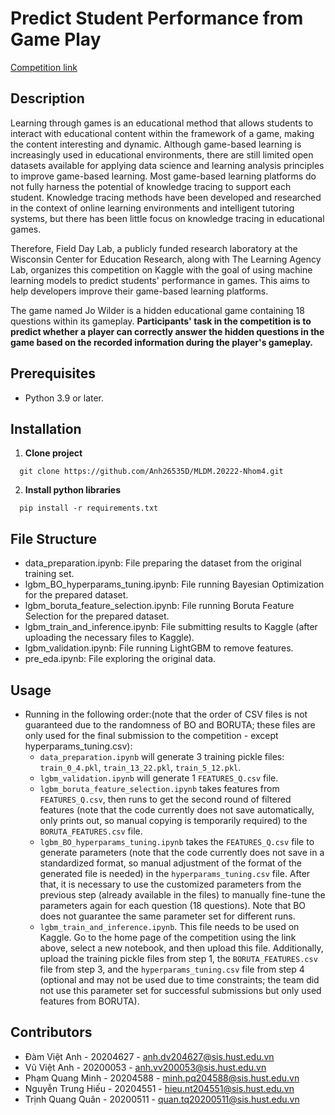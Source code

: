 # Predict Student Performance from Game Play
[Competition link](https://www.kaggle.com/competitions/predict-student-performance-from-game-play/overview)

## Description

Learning through games is an educational method that allows students to interact with educational content within the framework of a game, making the content interesting and dynamic. Although game-based learning is increasingly used in educational environments, there are still limited open datasets available for applying data science and learning analysis principles to improve game-based learning. Most game-based learning platforms do not fully harness the potential of knowledge tracing to support each student. Knowledge tracing methods have been developed and researched in the context of online learning environments and intelligent tutoring systems, but there has been little focus on knowledge tracing in educational games.

Therefore, Field Day Lab, a publicly funded research laboratory at the Wisconsin Center for Education Research, along with The Learning Agency Lab, organizes this competition on Kaggle with the goal of using machine learning models to predict students' performance in games. This aims to help developers improve their game-based learning platforms.

The game named Jo Wilder is a hidden educational game containing 18 questions within its gameplay. **Participants' task in the competition is to predict whether a player can correctly answer the hidden questions in the game based on the recorded information during the player's gameplay.**


## Prerequisites
 - Python 3.9 or later.

## Installation
1. **Clone project**
  ```
    git clone https://github.com/Anh26535D/MLDM.20222-Nhom4.git
  ```
2. **Install python libraries**
  ```
    pip install -r requirements.txt
  ```

## File Structure
  - data_preparation.ipynb: File preparing the dataset from the original training set.
  - lgbm_BO_hyperparams_tuning.ipynb: File running Bayesian Optimization for the prepared dataset.
  - lgbm_boruta_feature_selection.ipynb: File running Boruta Feature Selection for the prepared dataset.
  - lgbm_train_and_inference.ipynb: File submitting results to Kaggle (after uploading the necessary files to Kaggle).
  - lgbm_validation.ipynb: File running LightGBM to remove features.
  - pre_eda.ipynb: File exploring the original data.

## Usage
* Running in the following order:(note that the order of CSV files is not guaranteed due to the randomness of BO and BORUTA; these files are only used for the final submission to the competition - except hyperparams_tuning.csv):
  - `data_preparation.ipynb` will generate 3 training pickle files: `train_0_4.pkl`, `train_13_22.pkl`, `train_5_12.pkl`.
  - `lgbm_validation.ipynb` will generate 1 `FEATURES_Q.csv` file.
  - `lgbm_boruta_feature_selection.ipynb` takes features from `FEATURES_Q.csv`, then runs to get the second round of filtered features (note that the code currently does not save automatically, only prints out, so manual copying is temporarily required) to the `BORUTA_FEATURES.csv` file.
  - `lgbm_BO_hyperparams_tuning.ipynb` takes the `FEATURES_Q.csv` file to generate parameters (note that the code currently does not save in a standardized format, so manual adjustment of the format of the generated file is needed) in the `hyperparams_tuning.csv` file. After that, it is necessary to use the customized parameters from the previous step (already available in the files) to manually fine-tune the parameters again for each question (18 questions). Note that BO does not guarantee the same parameter set for different runs.
  - `lgbm_train_and_inference.ipynb`. This file needs to be used on Kaggle. Go to the home page of the competition using the link above, select a new notebook, and then upload this file. Additionally, upload the training pickle files from step 1, the `BORUTA_FEATURES.csv` file from step 3, and the `hyperparams_tuning.csv` file from step 4 (optional and may not be used due to time constraints; the team did not use this parameter set for successful submissions but only used features from BORUTA).

## Contributors
* Đàm Việt Anh - 20204627 - anh.dv204627@sis.hust.edu.vn
* Vũ Việt Anh - 20200053 - anh.vv200053@sis.hust.edu.vn
* Phạm Quang Minh - 20204588 - minh.pq204588@sis.hust.edu.vn
* Nguyễn Trung Hiếu - 20204551 - hieu.nt204551@sis.hust.edu.vn
* Trịnh Quang Quân - 20200511 - quan.tq20200511@sis.hust.edu.vn
